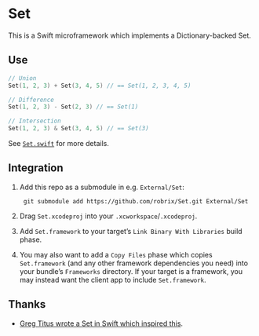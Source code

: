 # Set

This is a Swift microframework which implements a Dictionary-backed Set.

## Use

```swift
// Union
Set(1, 2, 3) + Set(3, 4, 5) // == Set(1, 2, 3, 4, 5)

// Difference
Set(1, 2, 3) - Set(2, 3) // == Set(1)

// Intersection
Set(1, 2, 3) & Set(3, 4, 5) // == Set(3)
```

See [`Set.swift`][Set.swift] for more details.

## Integration

1. Add this repo as a submodule in e.g. `External/Set`:
  
        git submodule add https://github.com/robrix/Set.git External/Set
2. Drag `Set.xcodeproj` into your `.xcworkspace`/`.xcodeproj`.
3. Add `Set.framework` to your target’s `Link Binary With Libraries` build phase.
4. You may also want to add a `Copy Files` phase which copies `Set.framework` (and any other framework dependencies you need) into your bundle’s `Frameworks` directory. If your target is a framework, you may instead want the client app to include `Set.framework`.

## Thanks

- [Greg Titus wrote a Set in Swift which inspired this](https://twitter.com/gregtitus/status/476420154230726656).

[Set.swift]: https://github.com/robrix/Set/blob/master/Set/Set.swift
